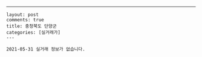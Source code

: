 ---
    layout: post
    comments: true
    title: 충청북도 단양군
    categories: [실거래가]
    ---

    2021-05-31 실거래 정보가 없습니다.

    
